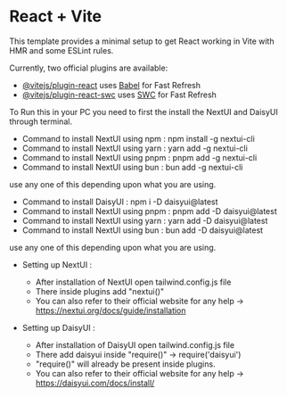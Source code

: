 # React + Vite

This template provides a minimal setup to get React working in Vite with HMR and some ESLint rules.

Currently, two official plugins are available:

- [@vitejs/plugin-react](https://github.com/vitejs/vite-plugin-react/blob/main/packages/plugin-react/README.md) uses [Babel](https://babeljs.io/) for Fast Refresh
- [@vitejs/plugin-react-swc](https://github.com/vitejs/vite-plugin-react-swc) uses [SWC](https://swc.rs/) for Fast Refresh

To Run this in your PC you need to first the install the NextUI and DaisyUI through terminal.

- Command to install NextUI using npm : npm install -g nextui-cli
- Command to install NextUI using yarn : yarn add -g nextui-cli
- Command to install NextUI using pnpm : pnpm add -g nextui-cli
- Command to install NextUI using bun : bun add -g nextui-cli

use any one of this depending upon what you are using.

- Command to install DaisyUI : npm i -D daisyui@latest
- Command to install NextUI using pnpm : pnpm add -D daisyui@latest
- Command to install NextUI using yarn : yarn add -D daisyui@latest
- Command to install NextUI using bun : bun add -D daisyui@latest

use any one of this depending upon what you are using.


- Setting up NextUI :
  - After installation of NextUI open tailwind.config.js file
  - There inside plugins add "nextui()"
  - You can also refer to their official website for any help -> https://nextui.org/docs/guide/installation
 
- Setting up DaisyUI :
  - After installation of DaisyUI open tailwind.config.js file
  - There add daisyui inside "require()" -> require('daisyui')
  - "require()" will already be present inside plugins.
  - You can also refer to their official website for any help -> https://daisyui.com/docs/install/
